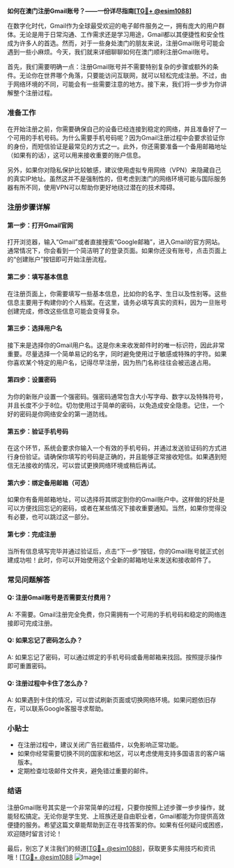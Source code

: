 **如何在澳门注册Gmail账号？——一份详尽指南[[TG💪+ @esim1088](https://t.me/s/esim1088)]**

在数字化时代，Gmail作为全球最受欢迎的电子邮件服务之一，拥有庞大的用户群体。无论是用于日常沟通、工作需求还是学习用途，Gmail都以其便捷性和安全性成为许多人的首选。然而，对于一些身处澳门的朋友来说，注册Gmail账号可能会遇到一些小麻烦。今天，我们就来详细聊聊如何在澳门顺利注册Gmail账号。

首先，我们需要明确一点：注册Gmail账号并不需要特别复杂的步骤或额外的条件。无论你在世界哪个角落，只要能访问互联网，就可以轻松完成注册。不过，由于网络环境的不同，可能会有一些需要注意的地方。接下来，我们将一步步为你讲解整个注册过程。

### **准备工作**

在开始注册之前，你需要确保自己的设备已经连接到稳定的网络，并且准备好了一个可用的手机号码。为什么需要手机号码呢？因为Gmail注册过程中会要求验证你的身份，而短信验证是最常见的方式之一。此外，你还需要准备一个备用邮箱地址（如果有的话），这可以用来接收重要的账户信息。

另外，如果你对隐私保护比较敏感，建议使用虚拟专用网络（VPN）来隐藏自己的真实IP地址。虽然这并不是强制性的，但考虑到澳门的网络环境可能与国际服务器有所不同，使用VPN可以帮助你更好地绕过潜在的技术障碍。

### **注册步骤详解**

#### **第一步：打开Gmail官网**
打开浏览器，输入“Gmail”或者直接搜索“Google邮箱”，进入Gmail的官方网站。通常情况下，你会看到一个简洁明了的登录页面。如果你还没有账号，点击页面上的“创建账户”按钮即可开始注册流程。

#### **第二步：填写基本信息**
在注册页面上，你需要填写一些基本信息，比如你的名字、生日以及性别等。这些信息主要用于构建你的个人档案。在这里，请务必填写真实的资料，因为一旦账号创建完成，修改这些信息可能会变得复杂。

#### **第三步：选择用户名**
接下来是选择你的Gmail用户名。这是你未来收发邮件时的唯一标识符，因此非常重要。尽量选择一个简单易记的名字，同时避免使用过于敏感或特殊的字符。如果你喜欢某个特定的用户名，记得尽早注册，因为热门名称往往会被迅速占用。

#### **第四步：设置密码**
为你的新账户设置一个强密码。强密码通常包含大小写字母、数字以及特殊符号，并且长度不少于8位。切勿使用过于简单的密码，以免造成安全隐患。记住，一个好的密码是你网络安全的第一道防线。

#### **第五步：验证手机号码**
在这个环节，系统会要求你输入一个有效的手机号码，并通过发送验证码的方式进行身份验证。请确保你填写的号码是正确的，并且能够正常接收短信。如果遇到短信无法接收的情况，可以尝试更换网络环境或稍后再试。

#### **第六步：绑定备用邮箱（可选）**
如果你有备用邮箱地址，可以选择将其绑定到你的Gmail账户中。这样做的好处是可以方便找回忘记的密码，或者在某些情况下接收重要通知。当然，如果你觉得没有必要，也可以跳过这一部分。

#### **第七步：完成注册**
当所有信息填写完毕并通过验证后，点击“下一步”按钮，你的Gmail账号就正式创建成功啦！此时，你可以开始使用这个全新的邮箱地址来发送和接收邮件了。

### **常见问题解答**

#### **Q: 注册Gmail账号是否需要支付费用？**
A: 不需要。Gmail注册完全免费，你只需拥有一个可用的手机号码和稳定的网络连接即可完成注册。

#### **Q: 如果忘记了密码怎么办？**
A: 如果忘记了密码，可以通过绑定的手机号码或备用邮箱来找回。按照提示操作即可重置密码。

#### **Q: 注册过程中卡住了怎么办？**
A: 如果遇到卡住的情况，可以尝试刷新页面或切换网络环境。如果问题依旧存在，可以联系Google客服寻求帮助。

### **小贴士**

- 在注册过程中，建议关闭广告拦截插件，以免影响正常功能。
- 如果你经常需要切换不同的国家和地区，可以考虑使用支持多国语言的客户端版本。
- 定期检查垃圾邮件文件夹，避免错过重要的邮件。

### **结语**

注册Gmail账号其实是一个非常简单的过程，只要你按照上述步骤一步步操作，就能轻松搞定。无论你是学生党、上班族还是自由职业者，Gmail都能为你提供高效便捷的服务。希望这篇文章能帮助到正在寻找答案的你。如果有任何疑问或困惑，欢迎随时留言讨论！

最后，别忘了关注我们的频道[[TG💪+ @esim1088](https://t.me/s/esim1088)]，获取更多实用技巧和资讯哦！[[TG💪+ @esim1088](https://t.me/s/esim1088) ![Image](https://i.postimg.cc/4NQfJmqS/Snipaste-2025-05-13-00-14-12.png)]